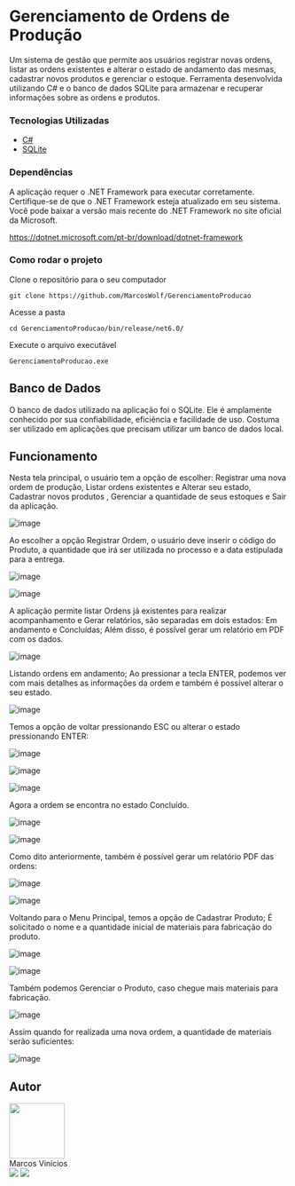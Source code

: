 # Gerenciamento de Ordens de Produção

Um sistema de gestão que permite aos usuários registrar novas ordens, listar as ordens existentes e alterar o estado de andamento das mesmas, cadastrar novos produtos e gerenciar o estoque. Ferramenta desenvolvida utilizando C# e o banco de dados SQLite para armazenar e recuperar informações sobre as ordens e produtos.

### Tecnologias Utilizadas

* [C#](https://dotnet.microsoft.com/pt-br/languages/csharp)
* [SQLite](https://www.sqlite.org/)

### Dependências

A aplicação requer o .NET Framework para executar corretamente. Certifique-se de que o .NET Framework esteja atualizado em seu sistema. Você pode baixar a versão mais recente do .NET Framework no site oficial da Microsoft.

https://dotnet.microsoft.com/pt-br/download/dotnet-framework


### Como rodar o projeto

Clone o repositório para o seu computador

```
git clone https://github.com/MarcosWolf/GerenciamentoProducao
```

Acesse a pasta

```
cd GerenciamentoProducao/bin/release/net6.0/
```

Execute o arquivo executável

```
GerenciamentoProducao.exe
```

## Banco de Dados

O banco de dados utilizado na aplicação foi o SQLite. Ele é amplamente conhecido por sua confiabilidade, eficiência e facilidade de uso. Costuma ser utilizado em aplicações que precisam utilizar um banco de dados local. 

## Funcionamento


Nesta tela principal, o usuário tem a opção de escolher: Registrar uma nova ordem de produção, Listar ordens existentes e Alterar seu estado, Cadastrar novos produtos , Gerenciar a quantidade de seus estoques e Sair da aplicação.

![image](https://github.com/MarcosWolf/GerenciamentoProducao/assets/26293082/efabd923-275a-4b19-9759-b6a695e61445")

Ao escolher a opção Registrar Ordem, o usuário deve inserir o código do Produto, a quantidade que irá ser utilizada no processo e a data estipulada para a entrega.

![image](https://github.com/MarcosWolf/GerenciamentoProducao/assets/26293082/d58e9f75-b556-4e9b-a725-a52b9e7d1e1c")

![image](https://github.com/MarcosWolf/GerenciamentoProducao/assets/26293082/0399b7ee-83bf-46ee-aca3-1d0139f9c611")

A aplicação permite listar Ordens já existentes para realizar acompanhamento e Gerar relatórios, são separadas em dois estados: Em andamento e Concluídas; Além disso, é possível gerar um relatório em PDF com os dados.

![image](https://github.com/MarcosWolf/GerenciamentoProducao/assets/26293082/0c0dfc8c-dcfc-4d82-a700-70e26b18e4ff)

Listando ordens em andamento; Ao pressionar a tecla ENTER, podemos ver com mais detalhes as informações da ordem e também é possível alterar o seu estado.

![image](https://github.com/MarcosWolf/GerenciamentoProducao/assets/26293082/076c781a-c0e1-4f3a-8cf2-75efc09900b9)

Temos a opção de voltar pressionando ESC ou alterar o estado pressionando ENTER:

![image](https://github.com/MarcosWolf/GerenciamentoProducao/assets/26293082/3ee1dee4-e184-4fe1-ab13-733617e7963d)

![image](https://github.com/MarcosWolf/GerenciamentoProducao/assets/26293082/bcad3f2f-3826-4a99-9e21-ce306573352a)

![image](https://github.com/MarcosWolf/GerenciamentoProducao/assets/26293082/21d89272-74a1-4e98-9f13-f2db8ec51c98)

Agora a ordem se encontra no estado Concluído.

![image](https://github.com/MarcosWolf/GerenciamentoProducao/assets/26293082/df2bbc7d-3501-4cd0-8fd6-0a29a1bfe310)

![image](https://github.com/MarcosWolf/GerenciamentoProducao/assets/26293082/b7b97e70-1fa7-415e-83fd-8ea234f0500e)

Como dito anteriormente, também é possível gerar um relatório PDF das ordens:

![image](https://github.com/MarcosWolf/GerenciamentoProducao/assets/26293082/5fc11f82-24b0-4c6e-bff0-eafc7d086a37)

![image](https://github.com/MarcosWolf/GerenciamentoProducao/assets/26293082/4382efbf-5404-4226-a9cc-7009714c379b)

Voltando para o Menu Principal, temos a opção de Cadastrar Produto; É solicitado o nome e a quantidade inicial de materiais para fabricação do produto.

![image](https://github.com/MarcosWolf/GerenciamentoProducao/assets/26293082/e17552e2-5d19-4221-91c7-d2d0d8008917)

![image](https://github.com/MarcosWolf/GerenciamentoProducao/assets/26293082/4af45538-9fe8-4a7f-b7cd-bef89e4c27f1)

Também podemos Gerenciar o Produto, caso chegue mais materiais para fabricação.

![image](https://github.com/MarcosWolf/GerenciamentoProducao/assets/26293082/4437f136-eecf-4f4d-8cd6-832660210d4f)

Assim quando for realizada uma nova ordem, a quantidade de materiais serão suficientes:

![image](https://github.com/MarcosWolf/GerenciamentoProducao/assets/26293082/8d311b64-ea4e-406f-887b-d0f3b395b9ed)

##  Autor

   <a href="https://www.marcoswolf.com.br/">
    <img style="width:100px" src="https://avatars.githubusercontent.com/u/26293082?v=4" alt=""/>
    <br />    
   </a>
   Marcos Vinícios
   
   <div>
   	<a href="mailto:contato@marcoswolf.com.br"><img src="https://img.shields.io/badge/Gmail-D14836?style=for-the-badge&logo=gmail&logoColor=white"/></a>
   	<a href="https://www.linkedin.com/in/marcoswolf/" target="_blank" rel="noopener noreferrer"><img src="https://img.shields.io/badge/LinkedIn-0077B5?style=for-the-badge&logo=linkedin&logoColor=white"/></a>
   </div>
</div>
















